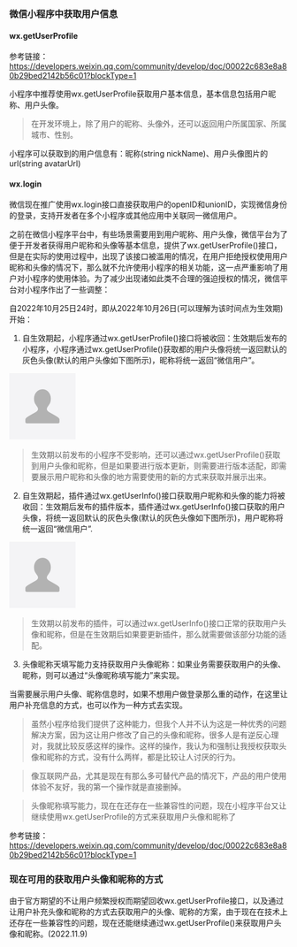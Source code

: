 ### 微信小程序中获取用户信息

#### wx.getUserProfile

参考链接：https://developers.weixin.qq.com/community/develop/doc/00022c683e8a80b29bed2142b56c01?blockType=1

小程序中推荐使用wx.getUserProfile获取用户基本信息，基本信息包括用户昵称、用户头像。

> 在开发环境上，除了用户的昵称、头像外，还可以返回用户所属国家、所属城市、性别。

小程序可以获取到的用户信息有：昵称(string nickName)、用户头像图片的url(string avatarUrl)

#### wx.login

微信现在推广使用wx.login接口直接获取用户的openID和unionID，实现微信身份的登录，支持开发者在多个小程序或其他应用中关联同一微信用户。

之前在微信小程序平台中，有些场景需要用到用户昵称、用户头像，微信平台为了便于开发者获得用户昵称和头像等基本信息，提供了wx.getUserProfile()接口，但是在实际的使用过程中，出现了该接口被滥用的情况，在用户拒绝授权使用用户昵称和头像的情况下，那么就不允许使用小程序的相关功能，这一点严重影响了用户对小程序的使用体验。为了减少出现诸如此类不合理的强迫授权的情况，微信平台对小程序作出了一些调整：

自2022年10月25日24时，即从2022年10月26日(可以理解为该时间点为生效期)开始：

1. 自生效期起，小程序通过wx.getUserProfile()接口将被收回：生效期后发布的小程序，小程序通过wx.getUserProfile()获取都的用户头像将统一返回默认的灰色头像(默认的用户头像如下图所示)，昵称将统一返回“微信用户”。

![微信小程序默认的灰色用户头像](./images/img-1.png)

> 生效期以前发布的小程序不受影响，还可以通过wx.getUserProfile()获取到用户头像和昵称，但是如果要进行版本更新，则需要进行版本适配，即需要展示用户昵称和头像的地方需要使用的新的方式来获取并展示出来。

2. 自生效期起，插件通过wx.getUserInfo()接口获取用户昵称和头像的能力将被收回：生效期后发布的插件版本，插件通过wx.getUserInfo()接口获取的用户头像，将统一返回默认的灰色头像(默认的灰色头像如下图所示)，用户昵称将统一返回“微信用户”.

![微信小程序默认的灰色用户头像](./images/img-1.png)

> 生效期以前发布的插件，可以通过wx.getUserInfo()接口正常的获取用户头像和昵称，但是在生效期后如果要更新插件，那么就需要做该部分功能的适配。

3. 头像昵称天填写能力支持获取用户头像昵称：如果业务需要获取用户的头像、昵称，则可以通过“头像昵称填写能力”来实现。

当需要展示用户头像、昵称信息时，如果不想用户做登录那么重的动作，在这里让用户补充信息的方式，也可以作为一种方式去实现。

> 虽然小程序给我们提供了这种能力，但我个人并不认为这是一种优秀的问题解决方案，因为这让用户修改了自己的头像和昵称，很多人是有逆反心理对，我就比较反感这样的操作。这样的操作，我认为和强制让我授权获取头像和昵称的方式，没有什么两样，都是比较让人讨厌的行为。

> 像互联网产品，尤其是现在有那么多可替代产品的情况下，产品的用户使用体验不友好，我的第一个操作就是直接删掉。

> 头像昵称填写能力，现在在还存在一些兼容性的问题，现在小程序平台又让继续使用wx.getUserProfile的方式来获取用户头像和昵称了

参考链接：https://developers.weixin.qq.com/community/develop/doc/00022c683e8a80b29bed2142b56c01?blockType=1

### 现在可用的获取用户头像和昵称的方式

由于官方期望的不让用户频繁授权而期望回收wx.getUserProfile接口，以及通过让用户补充头像和昵称的方式去获取用户的头像、昵称的方案，由于现在在技术上还存在一些兼容性的问题，现在还能继续通过wx.getUserProfile()来获取用户头像和昵称。(2022.11.9)

